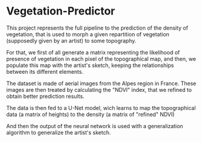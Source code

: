 # Vegetation-Predictor
This project represents the full pipeline to the prediction of the density of vegetation, that is used to morph a given repartition of vegetation (supposedly given by an artist) to some topography.

For that, we first of all generate a matrix representing the likelihood of presence of vegetation in each pixel of the topographical map, and then, we populate this map with the artist's sketch, keeping the relationships between its different elements.

The dataset is made of aerial images from the Alpes region in France. These images are then treated by calculating the "NDVI" index, that we refined to obtain better prediction results.

The data is then fed to a U-Net model, wich learns to map the topographical data (a matrix of heights) to the density (a matrix of "refined" NDVI)

And then the output of the neural network is used with a generalization algorithm to generalize the artist's sketch.
